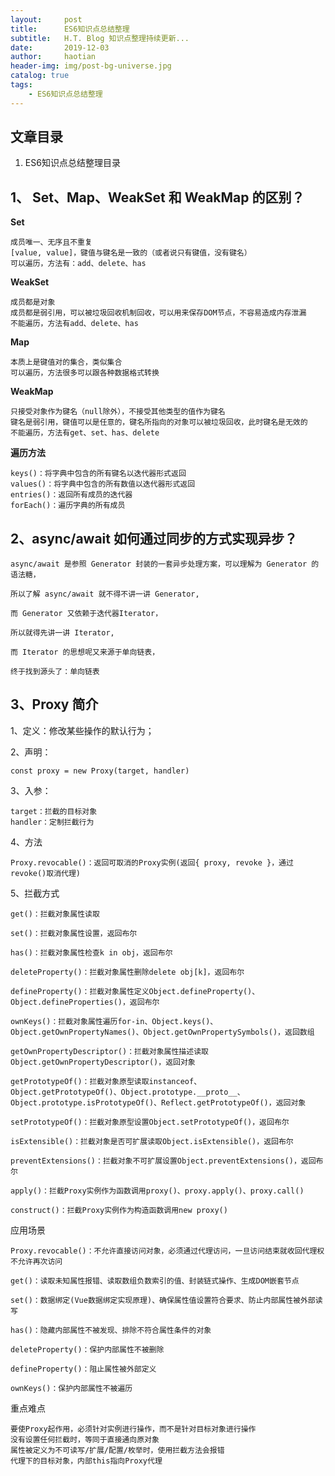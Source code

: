 ```yaml
---
layout:     post
title:      ES6知识点总结整理
subtitle:   H.T. Blog 知识点整理持续更新...
date:       2019-12-03
author:     haotian
header-img: img/post-bg-universe.jpg
catalog: true
tags:
    - ES6知识点总结整理
---
```


## 文章目录
1. ES6知识点总结整理目录

## 1、 Set、Map、WeakSet 和 WeakMap 的区别？
<b>Set</b>

    成员唯一、无序且不重复
    [value, value]，键值与键名是一致的（或者说只有键值，没有键名）
    可以遍历，方法有：add、delete、has

<b>WeakSet</b>

    成员都是对象
    成员都是弱引用，可以被垃圾回收机制回收，可以用来保存DOM节点，不容易造成内存泄漏
    不能遍历，方法有add、delete、has

<b>Map</b>

    本质上是键值对的集合，类似集合
    可以遍历，方法很多可以跟各种数据格式转换

<b>WeakMap</b>

    只接受对象作为键名（null除外），不接受其他类型的值作为键名
    键名是弱引用，键值可以是任意的，键名所指向的对象可以被垃圾回收，此时键名是无效的
    不能遍历，方法有get、set、has、delete
    
<b>遍历方法</b>

    keys()：将字典中包含的所有键名以迭代器形式返回
    values()：将字典中包含的所有数值以迭代器形式返回
    entries()：返回所有成员的迭代器
    forEach()：遍历字典的所有成员

## 2、async/await 如何通过同步的方式实现异步？
    async/await 是参照 Generator 封装的一套异步处理方案，可以理解为 Generator 的语法糖，

    所以了解 async/await 就不得不讲一讲 Generator,

    而 Generator 又依赖于迭代器Iterator，

    所以就得先讲一讲 Iterator,

    而 Iterator 的思想呢又来源于单向链表，

    终于找到源头了：单向链表

## 3、Proxy 简介
1、定义：修改某些操作的默认行为；

2、声明：

    const proxy = new Proxy(target, handler)
3、入参：

    target：拦截的目标对象
    handler：定制拦截行为
4、方法

    Proxy.revocable()：返回可取消的Proxy实例(返回{ proxy, revoke }，通过revoke()取消代理)
5、拦截方式

    get()：拦截对象属性读取

    set()：拦截对象属性设置，返回布尔

    has()：拦截对象属性检查k in obj，返回布尔
    
    deleteProperty()：拦截对象属性删除delete obj[k]，返回布尔

    defineProperty()：拦截对象属性定义Object.defineProperty()、Object.defineProperties()，返回布尔

    ownKeys()：拦截对象属性遍历for-in、Object.keys()、Object.getOwnPropertyNames()、Object.getOwnPropertySymbols()，返回数组

    getOwnPropertyDescriptor()：拦截对象属性描述读取Object.getOwnPropertyDescriptor()，返回对象
    
    getPrototypeOf()：拦截对象原型读取instanceof、
    Object.getPrototypeOf()、Object.prototype.__proto__、Object.prototype.isPrototypeOf()、Reflect.getPrototypeOf()，返回对象
    
    setPrototypeOf()：拦截对象原型设置Object.setPrototypeOf()，返回布尔

    isExtensible()：拦截对象是否可扩展读取Object.isExtensible()，返回布尔

    preventExtensions()：拦截对象不可扩展设置Object.preventExtensions()，返回布尔

    apply()：拦截Proxy实例作为函数调用proxy()、proxy.apply()、proxy.call()

    construct()：拦截Proxy实例作为构造函数调用new proxy()
应用场景

    Proxy.revocable()：不允许直接访问对象，必须通过代理访问，一旦访问结束就收回代理权不允许再次访问

    get()：读取未知属性报错、读取数组负数索引的值、封装链式操作、生成DOM嵌套节点

    set()：数据绑定(Vue数据绑定实现原理)、确保属性值设置符合要求、防止内部属性被外部读写

    has()：隐藏内部属性不被发现、排除不符合属性条件的对象

    deleteProperty()：保护内部属性不被删除

    defineProperty()：阻止属性被外部定义

    ownKeys()：保护内部属性不被遍历
重点难点

    要使Proxy起作用，必须针对实例进行操作，而不是针对目标对象进行操作
    没有设置任何拦截时，等同于直接通向原对象
    属性被定义为不可读写/扩展/配置/枚举时，使用拦截方法会报错
    代理下的目标对象，内部this指向Proxy代理